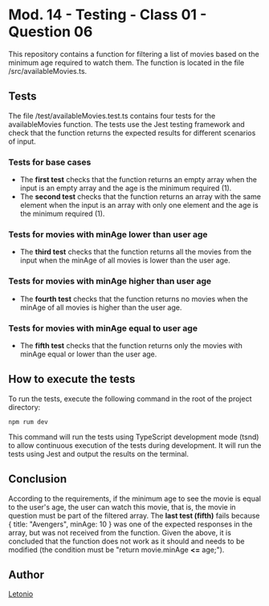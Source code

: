 # Mod. 14 - Testing - Class 01 - Question 06

This repository contains a function for filtering a list of movies based on the minimum age required to watch them. The function is located in the file /src/availableMovies.ts.

## Tests

The file /test/availableMovies.test.ts contains four tests for the availableMovies function. The tests use the Jest testing framework and check that the function returns the expected results for different scenarios of input.

### Tests for base cases

-   The **first test** checks that the function returns an empty array when the input is an empty array and the age is the minimum required (1).
-   The **second test** checks that the function returns an array with the same element when the input is an array with only one element and the age is the minimum required (1).

### Tests for movies with minAge lower than user age

-   The **third test** checks that the function returns all the movies from the input when the minAge of all movies is lower than the user age.

### Tests for movies with minAge higher than user age

-   The **fourth test** checks that the function returns no movies when the minAge of all movies is higher than the user age.

### Tests for movies with minAge equal to user age

-   The **fifth test** checks that the function returns only the movies with minAge equal or lower than the user age.

## How to execute the tests

To run the tests, execute the following command in the root of the project directory:

```
npm rum dev
```

This command will run the tests using TypeScript development mode (tsnd) to allow continuous execution of the tests during development. It will run the tests using Jest and output the results on the terminal.

## Conclusion

According to the requirements, if the minimum age to see the movie is equal to the user's age, the user can watch this movie, that is, the movie in question must be part of the filtered array. The **last test (fifth)** fails because { title: "Avengers", minAge: 10 } was one of the expected responses in the array, but was not received from the function. Given the above, it is concluded that the function does not work as it should and needs to be modified (the condition must be "return movie.minAge **<=** age;").

## Author

[Letonio](https://github.com/lets2)
